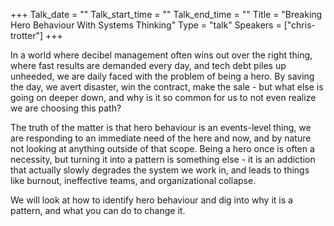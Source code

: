 +++
Talk_date = ""
Talk_start_time = ""
Talk_end_time = ""
Title = "Breaking Hero Behaviour With Systems Thinking"
Type = "talk"
Speakers = ["chris-trotter"]
+++

In a world where decibel management often wins out over the right thing, where fast results are demanded every day, and tech debt piles up unheeded, we are daily faced with the problem of being a hero. By saving the day, we avert disaster, win the contract, make the sale - but what else is going on deeper down, and why is it so common for us to not even realize we are choosing this path?

The truth of the matter is that hero behaviour is an events-level thing, we are responding to an immediate need of the here and now, and by nature not looking at anything outside of that scope. Being a hero once is often a necessity, but turning it into a pattern is something else - it is an addiction that actually slowly degrades the system we work in, and leads to things like burnout, ineffective teams, and organizational collapse.

We will look at how to identify hero behaviour and dig into why it is a pattern, and what you can do to change it.
